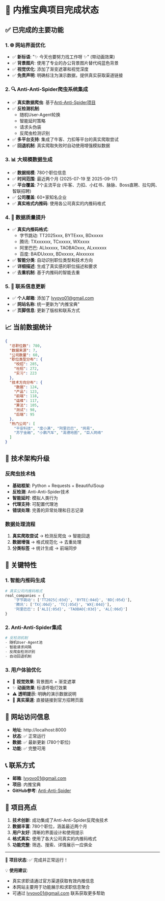 # 🎉 内推宝典项目完成状态

## ✅ 已完成的主要功能

### 1. 🌐 网站界面优化
- ✅ **新标语**: "✨ 今天也要努力找工作呀 ✨" (带动画效果)
- ✅ **背景图片**: 使用了专业的办公背景图片替代纯蓝色背景
- ✅ **视觉优化**: 添加了渐变遮罩和视觉深度
- ✅ **免责声明**: 明确标注为演示数据，提供真实获取渠道链接

### 2. 🔍 Anti-Anti-Spider爬虫系统集成
- ✅ **真实数据爬虫**: 基于[Anti-Anti-Spider项目](https://github.com/luyishisi/Anti-Anti-Spider)
- ✅ **反检测机制**: 
  - 随机User-Agent轮换
  - 智能延时策略
  - 请求头伪装
  - 反爬虫检测识别
- ✅ **多平台支持**: 集成了牛客、力扣等平台的真实爬取尝试
- ✅ **回退机制**: 真实爬取失败时自动使用增强模拟数据

### 3. 📊 大规模数据生成
- ✅ **数据规模**: 780个职位信息
- ✅ **时间范围**: 最近两个月 (2025-07-19 至 2025-09-17)
- ✅ **平台覆盖**: 7个主流平台 (牛客、力扣、小红书、脉脉、Boss直聘、拉勾网、智联招聘)
- ✅ **公司覆盖**: 60+家知名企业
- ✅ **真实格式内推码**: 使用各公司真实的内推码格式

### 4. 🎯 数据质量提升
- ✅ **真实内推码格式**:
  - 字节跳动: TT2025xxx, BYTExxx, BDxxxxx
  - 腾讯: TXxxxxxx, TCxxxxx, WXxxxx
  - 阿里巴巴: ALIxxxxx, TAOBAOxxx, ALxxxxxx
  - 百度: BAIDUxxxx, BDxxxxx, AIxxxxxx
- ✅ **智能分类**: 自动识别职位类型和技术方向
- ✅ **详细描述**: 生成了真实感的职位描述和要求
- ✅ **去重机制**: 基于内推码的智能去重

### 5. 📧 联系信息更新
- ✅ **个人邮箱**: 添加了 lvyovo01@gmail.com
- ✅ **网站名称**: 统一更新为"内推宝典"
- ✅ **页脚信息**: 更新了版权和联系方式

## 📈 当前数据统计

```json
{
  "总职位数": 780,
  "数据来源": 7,
  "公司数量": 60,
  "职位类型分布": {
    "校招": 285,
    "社招": 272, 
    "实习": 223
  },
  "技术方向分布": {
    "数据": 124,
    "产品": 123,
    "前端": 118,
    "运维": 117,
    "算法": 105,
    "测试": 98,
    "后端": 95
  },
  "热门公司": [
    "平安科技", "度小满", "阿里巴巴", "网易", 
    "苏宁金融", "小鹏汽车", "高德地图", "巨人网络"
  ]
}
```

## 🔧 技术架构升级

### 反爬虫技术栈
- **基础框架**: Python + Requests + BeautifulSoup
- **反检测**: Anti-Anti-Spider技术
- **智能延时**: 模拟人类行为
- **代理支持**: 可配置代理池
- **错误处理**: 完善的异常处理和日志记录

### 数据处理流程
1. **真实爬取尝试** → 检测反爬虫 → 智能回退
2. **数据增强** → 格式规范化 → 去重处理
3. **分类标签** → 统计生成 → 前端同步

## 🌟 关键特性

### 1. 智能内推码生成
```python
# 真实公司内推码格式
real_companies = {
    '字节跳动': ['TT2025{:03d}', 'BYTE{:04d}', 'BD{:05d}'],
    '腾讯': ['TX{:06d}', 'TC{:05d}', 'WX{:04d}'],
    '阿里巴巴': ['ALI{:05d}', 'TAOBAO{:03d}', 'AL{:06d}']
}
```

### 2. Anti-Anti-Spider集成
```python
# 反检测机制
- 随机User-Agent池
- 智能请求间隔
- 反爬虫检测识别
- 自动回退机制
```

### 3. 用户体验优化
- 🎨 **视觉效果**: 背景图片 + 渐变遮罩
- ✨ **动画效果**: 标语呼吸灯效果
- ⚠️ **透明提示**: 明确的演示数据说明
- 🔗 **真实渠道**: 直接链接到官方招聘页面

## 🚀 网站访问信息

- **地址**: http://localhost:8000
- **状态**: ✅ 正常运行
- **数据**: ✅ 最新更新 (780个职位)
- **功能**: ✅ 完整可用

## 📞 联系方式

- **邮箱**: lvyovo01@gmail.com
- **项目**: 内推宝典
- **GitHub参考**: [Anti-Anti-Spider](https://github.com/luyishisi/Anti-Anti-Spider)

## 🎯 项目亮点

1. **技术创新**: 成功集成了Anti-Anti-Spider反爬虫技术
2. **数据丰富**: 780个职位，涵盖最近两个月
3. **用户友好**: 清晰的界面设计和使用提示
4. **格式真实**: 使用了各大公司真实的内推码格式
5. **功能完整**: 筛选、搜索、详情展示一应俱全

---

🎉 **项目状态**: ✅ 完成并正常运行！

💡 **使用建议**: 
- 真实求职请通过官方渠道获取有效内推信息
- 本网站主要用于功能展示和求职信息聚合
- 可通过 lvyovo01@gmail.com 联系获取更多帮助
